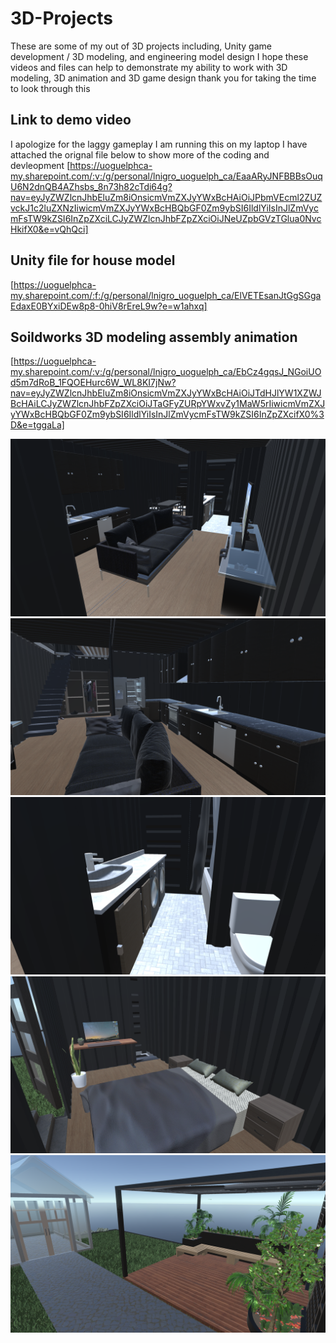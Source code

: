 # 3D-Projects
These are some of my out of 3D projects including, Unity game development / 3D modeling, and engineering model design
I hope these videos and files can help to demonstrate my ability to work with 3D modeling, 3D animation and 3D game design thank you for taking the time to look through this

## Link to demo video
I apologize for the laggy gameplay I am running this on my laptop I have attached the orignal file below to show more of the coding and devleopment
[https://uoguelphca-my.sharepoint.com/:v:/g/personal/lnigro_uoguelph_ca/EaaARyJNFBBBsOuqU6N2dnQB4AZhsbs_8n73h82cTdi64g?nav=eyJyZWZlcnJhbEluZm8iOnsicmVmZXJyYWxBcHAiOiJPbmVEcml2ZUZvckJ1c2luZXNzIiwicmVmZXJyYWxBcHBQbGF0Zm9ybSI6IldlYiIsInJlZmVycmFsTW9kZSI6InZpZXciLCJyZWZlcnJhbFZpZXciOiJNeUZpbGVzTGlua0NvcHkifX0&e=vQhQci]
## Unity file for house model
[https://uoguelphca-my.sharepoint.com/:f:/g/personal/lnigro_uoguelph_ca/ElVETEsanJtGgSGgaEdaxE0BYxiDEw8p8-0hiV8rEreL9w?e=w1ahxq] 
## Soildworks 3D modeling assembly animation
[https://uoguelphca-my.sharepoint.com/:v:/g/personal/lnigro_uoguelph_ca/EbCz4gqsJ_NGoiUOd5m7dRoB_1FQOEHurc6W_WL8KI7jNw?nav=eyJyZWZlcnJhbEluZm8iOnsicmVmZXJyYWxBcHAiOiJTdHJlYW1XZWJBcHAiLCJyZWZlcnJhbFZpZXciOiJTaGFyZURpYWxvZy1MaW5rIiwicmVmZXJyYWxBcHBQbGF0Zm9ybSI6IldlYiIsInJlZmVycmFsTW9kZSI6InZpZXcifX0%3D&e=tggaLa]

![image](Screenshot(15).png)
![image](Screenshot(17).png)
![image](Screenshot(18).png)
![image](Screenshot(19).png)
![image](Screenshot(20).png)


